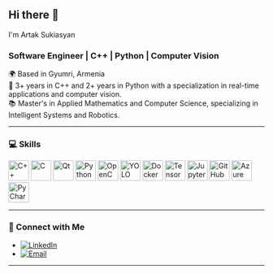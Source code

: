## Hi there 👋  
I'm Artak Sukiasyan  
### Software Engineer | C++ | Python | Computer Vision  

🌍 Based in Gyumri, Armenia  
💼 3+ years in C++ and 2+ years in Python with a specialization in real-time applications and computer vision.  
📚 Master's in Applied Mathematics and Computer Science, specializing in Intelligent Systems and Robotics.  

---

### 💻 Skills  

<p align="left">
  <img src="https://img.shields.io/badge/-C++-00599C?logo=cplusplus&logoColor=white" alt="C++" height="40"/>
  <img src="https://img.shields.io/badge/-C-A8B9CC?logo=c&logoColor=white" alt="C" height="40"/>
  <img src="https://img.shields.io/badge/-Qt-41CD52?logo=qt&logoColor=white" alt="Qt" height="40"/>
  <img src="https://img.shields.io/badge/-Python-3776AB?logo=python&logoColor=white" alt="Python" height="40"/>
  <img src="https://img.shields.io/badge/-OpenCV-5C3EE8?logo=opencv&logoColor=white" alt="OpenCV" height="40"/>
  <img src="https://img.shields.io/badge/-YOLO-00FFFF?logo=darkreader&logoColor=black" alt="YOLO" height="40"/>
  <img src="https://img.shields.io/badge/-Docker-2496ED?logo=docker&logoColor=white" alt="Docker" height="40"/>
  <img src="https://img.shields.io/badge/-TensorFlow-FF6F00?logo=tensorflow&logoColor=white" alt="TensorFlow" height="40"/>
  <img src="https://img.shields.io/badge/-Jupyter-F37626?logo=jupyter&logoColor=white" alt="Jupyter" height="40"/>
  <img src="https://img.shields.io/badge/-GitHub-181717?logo=github&logoColor=white" alt="GitHub" height="40"/>
  <img src="https://img.shields.io/badge/-Azure%20Kinect-008AD7?logo=microsoft&logoColor=white" alt="Azure Kinect SDK" height="40"/>
  <img src="https://img.shields.io/badge/-PyCharm-000000?logo=pycharm&logoColor=white" alt="PyCharm" height="40"/>
</p>

---
### 🔗 Connect with Me  
- [![LinkedIn](https://img.shields.io/badge/-LinkedIn-0077B5?logo=linkedin&logoColor=white)](https://linkedin.com/in/artak-sukiasyan-0baa54328)  
- [![Email](https://img.shields.io/badge/-Email-D14836?logo=gmail&logoColor=white&size=60)](mailto:artak.sukiasyan02@gmail.com)

---
